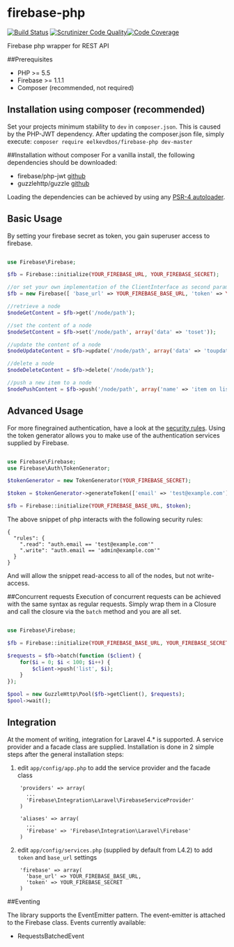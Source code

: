 firebase-php
============

[![Build Status](https://travis-ci.org/eelkevdbos/firebase-php.svg?branch=master)](https://travis-ci.org/eelkevdbos/firebase-php) [![Scrutinizer Code Quality](https://scrutinizer-ci.com/g/eelkevdbos/firebase-php/badges/quality-score.png?b=master)](https://scrutinizer-ci.com/g/eelkevdbos/firebase-php/?branch=master)[![Code Coverage](https://scrutinizer-ci.com/g/eelkevdbos/firebase-php/badges/coverage.png?b=master)](https://scrutinizer-ci.com/g/eelkevdbos/firebase-php/?branch=master)

Firebase php wrapper for REST API

##Prerequisites
- PHP >= 5.5
- Firebase >= 1.1.1
- Composer (recommended, not required)

## Installation using composer (recommended)
Set your projects minimum stability to `dev` in `composer.json`. This is caused by the PHP-JWT dependency. After updating the composer.json file, simply execute: `composer require eelkevdbos/firebase-php dev-master`

##Installation without composer
For a vanilla install, the following dependencies should be downloaded:
- firebase/php-jwt [github](https://github.com/firebase/php-jwt/releases/tag/v1.0.0)
- guzzlehttp/guzzle [github](https://github.com/guzzle/guzzle/releases/tag/5.0.3)

Loading the dependencies can be achieved by using any [PSR-4 autoloader](https://github.com/php-fig/fig-standards/blob/master/accepted/PSR-4-autoloader-examples.md).

## Basic Usage
By setting your firebase secret as token, you gain superuser access to firebase.

```php

use Firebase\Firebase;

$fb = Firebase::initialize(YOUR_FIREBASE_URL, YOUR_FIREBASE_SECRET);

//or set your own implementation of the ClientInterface as second parameter of the regular constructor
$fb = new Firebase([ 'base_url' => YOUR_FIREBASE_BASE_URL, 'token' => YOUR_FIREBASE_SECRET ], new GuzzleHttp\Client());

//retrieve a node
$nodeGetContent = $fb->get('/node/path');

//set the content of a node
$nodeSetContent = $fb->set('/node/path', array('data' => 'toset'));

//update the content of a node
$nodeUpdateContent = $fb->update('/node/path', array('data' => 'toupdate'));

//delete a node
$nodeDeleteContent = $fb->delete('/node/path');

//push a new item to a node
$nodePushContent = $fb->push('/node/path', array('name' => 'item on list'));

```

## Advanced Usage
For more finegrained authentication, have a look at the [security rules](https://www.firebase.com/docs/security/security-rules.html). Using the token generator allows you to make use of the authentication services supplied by Firebase.

```php

use Firebase\Firebase;
use Firebase\Auth\TokenGenerator;

$tokenGenerator = new TokenGenerator(YOUR_FIREBASE_SECRET);

$token = $tokenGenerator->generateToken(['email' => 'test@example.com'])

$fb = Firebase::initialize(YOUR_FIREBASE_BASE_URL, $token);
```

The above snippet of php interacts with the following security rules:

```
{
  "rules": {
    ".read": "auth.email == 'test@example.com'"
    ".write": "auth.email == 'admin@example.com'"
  }
}
```
And will allow the snippet read-access to all of the nodes, but not write-access.

##Concurrent requests
Execution of concurrent requests can be achieved with the same syntax as regular requests. Simply wrap them in a Closure and call the closure via the `batch` method and you are all set.

```php

use Firebase\Firebase;

$fb = Firebase::initialize(YOUR_FIREBASE_BASE_URL, YOUR_FIREBASE_SECRET);

$requests = $fb->batch(function ($client) {
    for($i = 0; $i < 100; $i++) {
        $client->push('list', $i);
    }
});

$pool = new GuzzleHttp\Pool($fb->getClient(), $requests);
$pool->wait();

```

## Integration
At the moment of writing, integration for Laravel 4.* is supported. A service provider and a facade class are supplied. Installation is done in 2 simple steps after the general installation steps:

1. edit `app/config/app.php` to add the service provider and the facade class
```
    'providers' => array(
      ...
      'Firebase\Integration\Laravel\FirebaseServiceProvider'
    )
    
    'aliases' => array(
      ...
      'Firebase' => 'Firebase\Integration\Laravel\Firebase'
    )
```
2. edit `app/config/services.php` (supplied by default from L4.2) to add `token` and `base_url` settings
```
    'firebase' => array(
      'base_url' => YOUR_FIREBASE_BASE_URL,
      'token' => YOUR_FIREBASE_SECRET
    )
```

##Eventing

The library supports the EventEmitter pattern. The event-emitter is attached to the Firebase class. Events currently available:
- RequestsBatchedEvent

